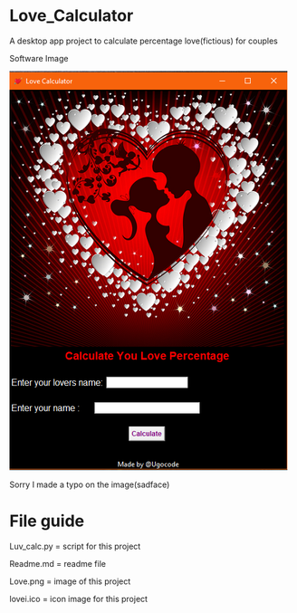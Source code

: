 # Love_Calculator
A desktop app project to calculate percentage love(fictious) for couples 

Software Image

![](loveImage.png)

Sorry I made a typo on the image(sadface)

# File guide
Luv_calc.py = script for this project 

Readme.md = readme file 

Love.png = image of this project

lovei.ico = icon image for this project

